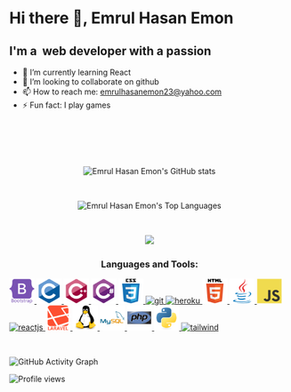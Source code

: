 
# Hi there 👋, Emrul Hasan Emon

<h2>I'm a  web developer with a passion</h2>

 
- 🌱 I’m currently learning React 
- 👯 I’m looking to collaborate on github 
- 📫 How to reach me: emrulhasanemon23@yahoo.com 
- ⚡ Fun fact: I play games 


<!-- [<img src='https://cdn.jsdelivr.net/npm/simple-icons@3.0.1/icons/github.svg' alt='github' height='40'>](https://github.com/Emrul-Hasan)  [<img src='https://cdn.jsdelivr.net/npm/simple-icons@3.0.1/icons/linkedin.svg' alt='linkedin' height='40'>](https://www.linkedin.com/in/https://www.linkedin.com/in/imrul-hasan-5a5393236//)  [<img src='https://cdn.jsdelivr.net/npm/simple-icons@3.0.1/icons/facebook.svg' alt='facebook' height='40'>](https://www.facebook.com/https://www.facebook.com/emrulhasan.emon.7965/)  [<img src='https://cdn.jsdelivr.net/npm/simple-icons@3.0.1/icons/instagram.svg' alt='instagram' height='40'>](https://www.instagram.com/https://www.instagram.com/emrul_hasan_emon_0923//)  [<img src='https://cdn.jsdelivr.net/npm/simple-icons@3.0.1/icons/twitter.svg' alt='twitter' height='40'>](https://twitter.com/@ImrulHa00797948)   -->

<br>
<!-- <p align="center ">
 <a href='https://archiveprogram.github.com/'><img src='https://raw.githubusercontent.com/acervenky/animated-github-badges/master/assets/acbadge.gif' width='40' height='40'></a> <a href='https://docs.github.com/en/developers'><img src='https://raw.githubusercontent.com/acervenky/animated-github-badges/master/assets/devbadge.gif' width='40' height='40'></a> <a href='https://github.com/pricing'><img src='https://raw.githubusercontent.com/acervenky/animated-github-badges/master/assets/pro.gif' width='40' height='40'></a> <a href='https://stars.github.com/'><img src='https://raw.githubusercontent.com/acervenky/animated-github-badges/master/assets/starbadge.gif' width='35' height='35'></a> <a href='https://docs.github.com/en/github/supporting-the-open-source-community-with-github-sponsors'><img src='https://raw.githubusercontent.com/acervenky/animated-github-badges/master/assets/sponsorbadge.gif' width='35' height='35'></a> 
</p> -->
<br>
<br>
<br>

<p align="center"> 
 <img alt="Emrul Hasan Emon's  GitHub stats" src="https://github-readme-stats.vercel.app/api?username=Emrul-Hasan&theme=tokyonight&show_icons=true&hide_border=true&background=060A0CD0" />
</p>
  <br/> 
    
 <p align="center"> 
<img alt="Emrul Hasan Emon's Top Languages" src="https://github-readme-stats.vercel.app/api/top-langs/?username=Emrul-Hasan&langs_count=8&count_private=true&layout=compact&theme=react&hide_border=true&bg_color=0D1117" />
</p>
  <br/> 

<p align="center">
  <img src="https://github-readme-streak-stats.herokuapp.com/?user=Emrul-Hasan&theme=black-ice&hide_border=true&stroke=0000&background=060A0CD0"/>
</p>




<h3 align="center">Languages and Tools:</h3>
<p align="left"> <a href="https://getbootstrap.com" target="_blank"> <img src="https://raw.githubusercontent.com/devicons/devicon/master/icons/bootstrap/bootstrap-plain-wordmark.svg" alt="bootstrap" width="45" height="45"/> </a> <a href="https://www.cprogramming.com/" target="_blank">  <img src="https://raw.githubusercontent.com/devicons/devicon/master/icons/c/c-original.svg" alt="c" width="45" height="45"/> </a> <a href="https://www.w3schools.com/cpp/" target="_blank" > <img src="https://raw.githubusercontent.com/devicons/devicon/master/icons/cplusplus/cplusplus-original.svg" alt="cplusplus" width="45" height="45"/> </a> <a href="https://www.w3schools.com/cs/" target="_blank"> <img src="https://raw.githubusercontent.com/devicons/devicon/master/icons/csharp/csharp-original.svg" alt="csharp" width="45" height="45"/> </a> <a href="https://www.w3schools.com/css/" target="_blank"> <img src="https://raw.githubusercontent.com/devicons/devicon/master/icons/css3/css3-original-wordmark.svg" alt="css3" width="45" height="45"/> </a> <a href="https://git-scm.com/" target="_blank"> <img src="https://www.vectorlogo.zone/logos/git-scm/git-scm-icon.svg" alt="git" width="45" height="45"/> </a> <a href="https://heroku.com" target="_blank"> <img src="https://www.vectorlogo.zone/logos/heroku/heroku-icon.svg" alt="heroku" width="45" height="45"/> </a> <a href="https://www.w3.org/html/" target="_blank"> <img src="https://raw.githubusercontent.com/devicons/devicon/master/icons/html5/html5-original-wordmark.svg" alt="html5" width="45" height="45"/> </a> <a href="https://www.java.com" target="_blank"> <img src="https://raw.githubusercontent.com/devicons/devicon/master/icons/java/java-original.svg" alt="java" width="45" height="45"/> </a> <a href="https://developer.mozilla.org/en-US/docs/Web/JavaScript" target="_blank"> <img src="https://raw.githubusercontent.com/devicons/devicon/master/icons/javascript/javascript-original.svg" alt="javascript" width="45" height="45"/> </a> <a href="https://reactjs.org/" target="_blank"> <img src="https://img.icons8.com/color/48/000000/react-native.png" alt="reactjs" width="45" height="45"/> </a> 
 <a href="https://laravel.com/" target="_blank"> <img src="https://raw.githubusercontent.com/devicons/devicon/master/icons/laravel/laravel-plain-wordmark.svg" alt="laravel" width="45" height="45"/> </a> <a href="https://www.linux.org/" target="_blank"> <img src="https://raw.githubusercontent.com/devicons/devicon/master/icons/linux/linux-original.svg" alt="linux" width="45" height="45"/> </a> <a href="https://www.mysql.com/" target="_blank"> <img src="https://raw.githubusercontent.com/devicons/devicon/master/icons/mysql/mysql-original-wordmark.svg" alt="mysql" width="45" height="45"/> </a> <a href="https://www.php.net" target="_blank"> <img src="https://raw.githubusercontent.com/devicons/devicon/master/icons/php/php-original.svg" alt="php" width="45" height="45"/> </a> <a href="https://www.python.org" target="_blank"> <img src="https://raw.githubusercontent.com/devicons/devicon/master/icons/python/python-original.svg" alt="python" width="45" height="45"/> </a> <a href="https://tailwindcss.com/" target="_blank"> <img src="https://www.vectorlogo.zone/logos/tailwindcss/tailwindcss-icon.svg" alt="tailwind" width="45" height="45"/> </a> </p>

<br>


![GitHub Activity Graph](https://activity-graph.herokuapp.com/graph?username=Emrul-Hasan&hide_border=true&bg_color=0D1117)  



![Profile views](https://gpvc.arturio.dev/Emrul-Hasan)  


